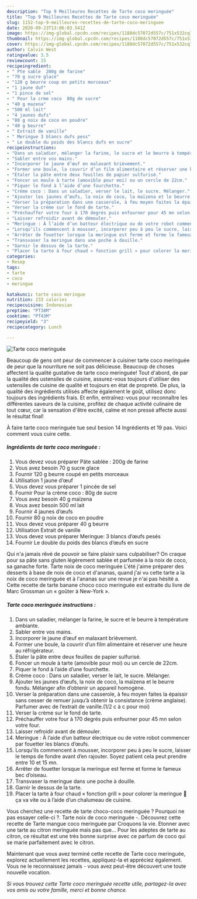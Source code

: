 ```yaml
---
description: "Top 9 Meilleures Recettes de Tarte coco meringuée"
title: "Top 9 Meilleures Recettes de Tarte coco meringuée"
slug: 1152-top-9-meilleures-recettes-de-tarte-coco-meringuee
date: 2020-09-23T13:06:03.541Z
image: https://img-global.cpcdn.com/recipes/1188dc57072d557c/751x532cq70/tarte-coco-meringuee-photo-principale-de-la-recette.jpg
thumbnail: https://img-global.cpcdn.com/recipes/1188dc57072d557c/751x532cq70/tarte-coco-meringuee-photo-principale-de-la-recette.jpg
cover: https://img-global.cpcdn.com/recipes/1188dc57072d557c/751x532cq70/tarte-coco-meringuee-photo-principale-de-la-recette.jpg
author: Calvin West
ratingvalue: 3.5
reviewcount: 15
recipeingredient:
- " Pte sable  200g de farine"
- "70 g sucre glace"
- "120 g beurre coup en petits morceaux"
- "1 jaune duf"
- "1 pince de sel"
- " Pour la crme coco  80g de sucre"
- "40 g mazena"
- "500 ml lait"
- "4 jaunes dufs"
- "80 g noix de coco en poudre"
- "40 g beurre"
- " Extrait de vanille"
- " Meringue 3 blancs dufs pess"
- " Le double du poids des blancs dufs en sucre"
recipeinstructions:
- "Dans un saladier, mélanger la farine, le sucre et le beurre à température ambiante."
- "Sabler entre vos mains."
- "Incorporer le jaune d’œuf en malaxant brièvement."
- "Former une boule, la couvrir d’un film alimentaire et réserver une heure au réfrigérateur."
- "Étaler la pâte entre deux feuilles de papier sulfurisé."
- "Foncer un moule à tarte (amovible pour moi) ou un cercle de 22cm."
- "Piquer le fond à l’aide d’une fourchette."
- "Crème coco : Dans un saladier, verser le lait, le sucre. Mélanger."
- "Ajouter les jaunes d’œufs, la noix de coco, la maïzena et le beurre fondu. Mélanger afin d’obtenir un appareil homogène."
- "Verser la préparation dans une casserole, à feu moyen faites la épaissir sans cesser de remuer jusqu’à obtenir la consistance (crème anglaise). Parfumer avec de l’extrait de vanille.(1/2 c à c pour moi)"
- "Verser la crème sur le fond de tarte."
- "Préchauffer votre four à 170 degrés puis enfourner pour 45 mn selon votre four."
- "Laisser refroidir avant de démouler."
- "Meringue : À l’aide d’un batteur électrique ou de votre robot commencer par fouetter les blancs d’œufs."
- "Lorsqu’ils commencent à mousser, incorporer peu à peu le sucre, laisser le temps de fondre avant d’en rajouter. Soyez patient cela peut prendre entre 10 et 15 mn."
- "Arrêter de fouetter lorsque la meringue est ferme et forme le fameux bec d’oiseau."
- "Transvaser la meringue dans une poche à douille."
- "Garnir le dessus de la tarte."
- "Placer la tarte à four chaud « fonction grill » pour colorer la meringue 🚨ça va vite ou à l’aide d’un chalumeau de cuisine."
categories:
- Resep
tags:
- tarte
- coco
- meringue

katakunci: tarte coco meringue 
nutrition: 233 calories
recipecuisine: Indonesian
preptime: "PT38M"
cooktime: "PT43M"
recipeyield: "3"
recipecategory: Lunch

---
```



![Tarte coco meringuée](https://img-global.cpcdn.com/recipes/1188dc57072d557c/751x532cq70/tarte-coco-meringuee-photo-principale-de-la-recette.jpg)

Beaucoup de gens ont peur de commencer à cuisiner tarte coco meringuée de peur que la nourriture ne soit pas délicieuse. Beaucoup de choses affectent la qualité gustative de tarte coco meringuée! Tout d'abord, de par la qualité des ustensiles de cuisine, assurez-vous toujours d'utiliser des ustensiles de cuisine de qualité et toujours en état de propreté. De plus, la qualité des ingrédients utilisés affecte également le goût, utilisez donc toujours des ingrédients frais. Et enfin, entraînez-vous pour reconnaître les différentes saveurs de la cuisine, profitez de chaque activité culinaire de tout cœur, car la sensation d'être excité, calme et non pressé affecte aussi le résultat final!

<!--inarticleads1-->

À faire tarte coco meringuée tue seul besion 14 Ingrédients et 19 pas. Voici comment vous cuire cette.

##### Ingrédients de tarte coco meringuée :

1. Vous devez vous préparer  Pâte sablée : 200g de farine
1. Vous avez besoin 70 g sucre glace
1. Fournir 120 g beurre coupé en petits morceaux
1. Utilisation 1 jaune d’œuf
1. Vous devez vous préparer 1 pincée de sel
1. Fournir  Pour la crème coco : 80g de sucre
1. Vous avez besoin 40 g maïzena
1. Vous avez besoin 500 ml lait
1. Fournir 4 jaunes d’œufs
1. Fournir 80 g noix de coco en poudre
1. Vous devez vous préparer 40 g beurre
1. Utilisation  Extrait de vanille
1. Vous devez vous préparer  Meringue: 3 blancs d’œufs pesés
1. Fournir  Le double du poids des blancs d’œufs en sucre


Qui n&#39;a jamais rêvé de pouvoir se faire plaisir sans culpabiliser? On craque pour sa pâte sans gluten légèrement sablée et parfumée à la noix de coco, sa ganache forte. Tarte noix de coco meringuée L&#39;été j&#39;aime préparer des desserts à base de noix de coco et d&#39;ananas, quand j&#39;ai vu cette tarte a la noix de coco meringuée et à l&#39;ananas sur une revue je n&#39;ai pas hésité a. Cette recette de tarte banane choco coco meringuée est extraite du livre de Marc Grossman un « goûter à New-York ». 

<!--inarticleads2-->

##### Tarte coco meringuée instructions :

1. Dans un saladier, mélanger la farine, le sucre et le beurre à température ambiante.
1. Sabler entre vos mains.
1. Incorporer le jaune d’œuf en malaxant brièvement.
1. Former une boule, la couvrir d’un film alimentaire et réserver une heure au réfrigérateur.
1. Étaler la pâte entre deux feuilles de papier sulfurisé.
1. Foncer un moule à tarte (amovible pour moi) ou un cercle de 22cm.
1. Piquer le fond à l’aide d’une fourchette.
1. Crème coco : Dans un saladier, verser le lait, le sucre. Mélanger.
1. Ajouter les jaunes d’œufs, la noix de coco, la maïzena et le beurre fondu. Mélanger afin d’obtenir un appareil homogène.
1. Verser la préparation dans une casserole, à feu moyen faites la épaissir sans cesser de remuer jusqu’à obtenir la consistance (crème anglaise). Parfumer avec de l’extrait de vanille.(1/2 c à c pour moi)
1. Verser la crème sur le fond de tarte.
1. Préchauffer votre four à 170 degrés puis enfourner pour 45 mn selon votre four.
1. Laisser refroidir avant de démouler.
1. Meringue : À l’aide d’un batteur électrique ou de votre robot commencer par fouetter les blancs d’œufs.
1. Lorsqu’ils commencent à mousser, incorporer peu à peu le sucre, laisser le temps de fondre avant d’en rajouter. Soyez patient cela peut prendre entre 10 et 15 mn.
1. Arrêter de fouetter lorsque la meringue est ferme et forme le fameux bec d’oiseau.
1. Transvaser la meringue dans une poche à douille.
1. Garnir le dessus de la tarte.
1. Placer la tarte à four chaud « fonction grill » pour colorer la meringue 🚨ça va vite ou à l’aide d’un chalumeau de cuisine.


Vous cherchez une recette de tarte choco-coco meringuée ? Pourquoi ne pas essayer celle-ci ?. Tarte noix de coco meringuée -. Découvrez cette recette de Tarte mangue coco meringuée par Croquons la vie. Etonner avec une tarte au citron meringuée mais pas que… Pour les adeptes de tarte au citron, ce résultat est une très bonne surprise avec ce parfum de coco qui se marie parfaitement avec le citron. 

<!--inarticleads1-->

<p>
Maintenant que vous avez terminé cette recette de Tarte coco meringuée, explorez actuellement les recettes, appliquez-la et appréciez également. Vous ne le reconnaissez jamais - vous avez peut-être découvert une toute nouvelle vocation.
</p>

<p>
<i>Si vous trouvez cette Tarte coco meringuée recette utile, partagez-la avec vos amis ou votre famille, merci et bonne chance.</i>
</p>
